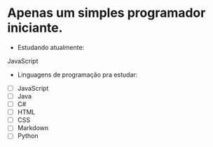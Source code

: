 # Apenas um simples programador iniciante.

* Estudando atualmente:

JavaScript

* Linguagens de programação pra estudar:

* [ ] JavaScript
* [ ] Java
* [ ] C#
* [ ] HTML
* [ ] CSS
* [ ] Markdown
* [ ] Python
